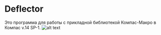 # Deflector
Это программа для работы с прикладной библиотекой Компас-Макро в Компас v.14 SP-1.
![alt text]([http://url/to/img.png](https://avatars.dzeninfra.ru/get-zen_doc/1900011/pub_5d26cba1c49f2900abd11f75_5d26db6025667300aea024fc/scale_1200))

